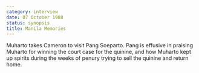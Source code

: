 ```yaml
---
category: interview
date: 07 October 1988
status: synopsis
title: Manila Memories
---
```



Muharto takes Cameron to visit Pang Soeparto.
Pang is effusive in praising Muharto for winning the court case for the
quinine, and how Muharto kept up spirits during the weeks of penury
trying to sell the quinine and return home.
